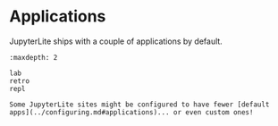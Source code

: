 # Applications

JupyterLite ships with a couple of applications by default.

```{toctree}
:maxdepth: 2

lab
retro
repl
```

```{note}
Some JupyterLite sites might be configured to have fewer [default apps](../configuring.md#applications)... or even custom ones!
```
